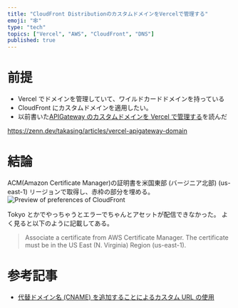 ```yaml
---
title: "CloudFront DistributionのカスタムドメインをVercelで管理する"
emoji: "🕸️"
type: "tech"
topics: ["Vercel", "AWS", "CloudFront", "DNS"]
published: true
---
```


# 前提

- Vercel でドメインを管理していて、ワイルドカードドメインを持っている
- CloudFront にカスタムドメインを適用したい。
- 以前書いた[APIGateway のカスタムドメインを Vercel で管理する](https://zenn.dev/takasing/articles/vercel-apigateway-domain)を読んだ

https://zenn.dev/takasing/articles/vercel-apigateway-domain

# 結論

ACM(Amazon Certificate Manager)の証明書を米国東部 (バージニア北部) (us-east-1) リージョンで取得し、赤枠の部分を埋める。
![Preview of preferences of CloudFront](https://storage.googleapis.com/zenn-user-upload/4a3fa58f6ff9-20221224.png)

Tokyo とかでやっちゃうとエラーでちゃんとアセットが配信できなかった。
よく見ると以下のように記載してある。

> Associate a certificate from AWS Certificate Manager. The certificate must be in the US East (N. Virginia) Region (us-east-1).

# 参考記事

- [代替ドメイン名 (CNAME) を追加することによるカスタム URL の使用](https://docs.aws.amazon.com/ja_jp/AmazonCloudFront/latest/DeveloperGuide/CNAMEs.html)
